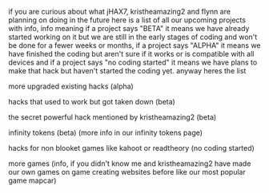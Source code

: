 if you are curious about what jHAX7, kristheamazing2 and flynn are planning on doing in the future here is a list of all our upcoming projects with info,
info meaning if a project says "BETA" it means we have already started working on it but we are still in the early stages of coding and won't be done for a 
fewer weeks or months, if a project says "ALPHA" it means we have finished the coding but aren't sure if it works or is compatible with all devices and if a
project says "no coding started" it means we have plans to make that hack but haven't started the coding yet. anyway heres the list

more upgraded existing hacks (alpha)

hacks that used to work but got taken down (beta)

the secret powerful hack mentioned by kristheamazing2 (beta)

infinity tokens (beta) (more info in our infinity tokens page)

hacks for non blooket games like kahoot or readtheory (no coding started)

more games (info, if you didn't know me and kristheamazing2 have made our own games on game creating websites before like our most popular game mapcar)
